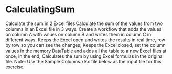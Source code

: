 # CalculatingSum
Calculate the sum in 2 Excel files  Calculate the sum of the values from two columns in an Excel file in 3 ways. Create a workflow that adds the values on column A with values on column B and writes them in column C in different ways:      Keeps the Excel open and writes the results in real time, row by row so you can see the changes;     Keeps the Excel closed, set the column values in the memory DataTable and adds all the table to a new Excel files at once, in the end;     Calculates the sum by using Excel formulas in the original file.  Note: Use the Sample Columns.xlsx file below as the input file for this exercise.
